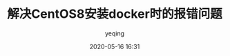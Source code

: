 ---
layout: post
title: 解决CentOS8安装docker时的报错问题
date: 2020-05-16 16:31
author: yeqing
comments: true
category:
- 野生技术
tags:
- CentOS
- Docker
---